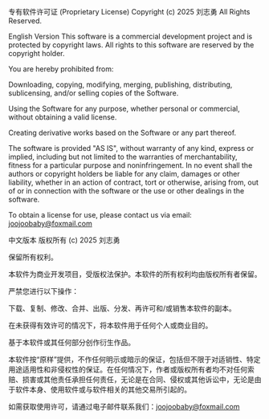 专有软件许可证 (Proprietary License)
Copyright (c) 2025 刘志勇
All Rights Reserved.

English Version
This software is a commercial development project and is protected by copyright laws. All rights to this software are reserved by the copyright holder.

You are hereby prohibited from:

Downloading, copying, modifying, merging, publishing, distributing, sublicensing, and/or selling copies of the Software.

Using the Software for any purpose, whether personal or commercial, without obtaining a valid license.

Creating derivative works based on the Software or any part thereof.

The software is provided "AS IS", without warranty of any kind, express or implied, including but not limited to the warranties of merchantability, fitness for a particular purpose and noninfringement. In no event shall the authors or copyright holders be liable for any claim, damages or other liability, whether in an action of contract, tort or otherwise, arising from, out of or in connection with the software or the use or other dealings in the software.

To obtain a license for use, please contact us via email: joojoobaby@foxmail.com

中文版本
版权所有 (c) 2025 刘志勇

保留所有权利。

本软件为商业开发项目，受版权法保护。本软件的所有权利均由版权所有者保留。

严禁您进行以下操作：

下载、复制、修改、合并、出版、分发、再许可和/或销售本软件的副本。

在未获得有效许可的情况下，将本软件用于任何个人或商业目的。

基于本软件或其任何部分创作衍生作品。

本软件按“原样”提供，不作任何明示或暗示的保证，包括但不限于对适销性、特定用途适用性和非侵权性的保证。在任何情况下，作者或版权所有者均不对任何索赔、损害或其他责任承担任何责任，无论是在合同、侵权或其他诉讼中，无论是由于软件本身、使用软件或与软件相关的其他交易所引起的。

如需获取使用许可，请通过电子邮件联系我们：joojoobaby@foxmail.com
